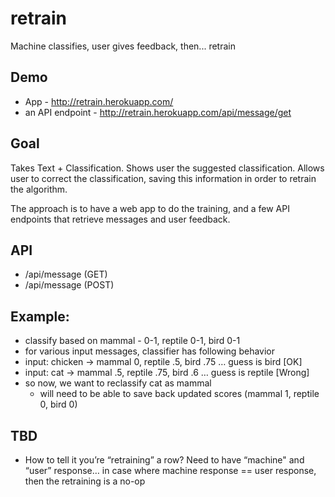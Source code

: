 retrain
=======

Machine classifies, user gives feedback, then... retrain

## Demo

- App - http://retrain.herokuapp.com/
- an API endpoint - http://retrain.herokuapp.com/api/message/get

## Goal

Takes Text + Classification. Shows user the suggested classification. Allows user to correct the classification, saving this information in order to retrain the algorithm.

The approach is to have a web app to do the training, and a few API endpoints that retrieve messages and user feedback.

## API

- /api/message (GET)
- /api/message (POST)

## Example:

- classify based on mammal - 0-1, reptile 0-1, bird 0-1
- for various input messages, classifier has following behavior 
- input: chicken -> mammal 0, reptile .5, bird .75 … guess is bird [OK]
- input: cat -> mammal .5, reptile .75, bird .6 … guess is reptile [Wrong]
- so now, we want to reclassify cat as mammal
    - will need to be able to save back updated scores (mammal 1, reptile 0, bird 0)

## TBD

- How to tell it you’re “retraining” a row? Need to have “machine" and “user” response… in case where machine response == user response, then the retraining is a no-op
